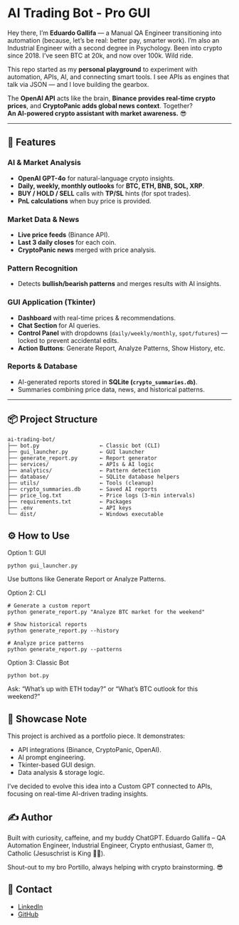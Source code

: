 # **AI Trading Bot - Pro GUI**

Hey there, I’m **Eduardo Gallifa** — a Manual QA Engineer transitioning into automation (because, let’s be real: better pay, smarter work). I’m also an Industrial Engineer with a second degree in Psychology. Been into crypto since 2018. I’ve seen BTC at 20k, and now over 100k. Wild ride.

This repo started as my **personal playground** to experiment with automation, APIs, AI, and connecting smart tools. I see APIs as engines that talk via JSON — and I love building the gearbox.

The **OpenAI API** acts like the brain, **Binance provides real-time crypto prices**, and **CryptoPanic adds global news context**. Together?  
**An AI-powered crypto assistant with market awareness.** 😎

---

## **💬 Features**

### **AI & Market Analysis**
- **OpenAI GPT-4o** for natural-language crypto insights.  
- **Daily, weekly, monthly outlooks** for **BTC, ETH, BNB, SOL, XRP**.  
- **BUY / HOLD / SELL** calls with **TP/SL** hints (for spot trades).  
- **PnL calculations** when buy price is provided.

### **Market Data & News**
- **Live price feeds** (Binance API).  
- **Last 3 daily closes** for each coin.  
- **CryptoPanic news** merged with price analysis.

### **Pattern Recognition**
- Detects **bullish/bearish patterns** and merges results with AI insights.

### **GUI Application (Tkinter)**
- **Dashboard** with real-time prices & recommendations.  
- **Chat Section** for AI queries.  
- **Control Panel** with dropdowns (`daily/weekly/monthly`, `spot/futures`) — locked to prevent accidental edits.  
- **Action Buttons**: Generate Report, Analyze Patterns, Show History, etc.

### **Reports & Database**
- AI-generated reports stored in **SQLite (`crypto_summaries.db`)**.  
- Summaries combining price data, news, and historical patterns.

---

## 📦 **Project Structure**

```plaintext
ai-trading-bot/
├── bot.py                   ← Classic bot (CLI)
├── gui_launcher.py          ← GUI launcher
├── generate_report.py       ← Report generator
├── services/                ← APIs & AI logic
├── analytics/               ← Pattern detection
├── database/                ← SQLite database helpers
├── utils/                   ← Tools (cleanup)
├── crypto_summaries.db      ← Saved AI reports
├── price_log.txt            ← Price logs (3-min intervals)
├── requirements.txt         ← Packages
├── .env                     ← API keys
└── dist/                    ← Windows executable
```

## ⚙️ How to Use
Option 1: GUI
```plaintext
python gui_launcher.py
```
Use buttons like Generate Report or Analyze Patterns.

Option 2: CLI
```plaintext
# Generate a custom report
python generate_report.py "Analyze BTC market for the weekend"

# Show historical reports
python generate_report.py --history

# Analyze price patterns
python generate_report.py --patterns
```

Option 3: Classic Bot
```plaintext
python bot.py
```
Ask:
“What’s up with ETH today?” or
“What’s BTC outlook for this weekend?”

## 🧠 Showcase Note
This project is archived as a portfolio piece.
It demonstrates:

- API integrations (Binance, CryptoPanic, OpenAI).
- AI prompt engineering.
- Tkinter-based GUI design.
- Data analysis & storage logic.

I’ve decided to evolve this idea into a Custom GPT connected to APIs,
focusing on real-time AI-driven trading insights.

## ✍️ Author
Built with curiosity, caffeine, and my buddy ChatGPT.
Eduardo Gallifa – QA Automation Engineer, Industrial Engineer, Crypto enthusiast, Gamer 🤓, Catholic (Jesuschrist is King 🗿👑).

Shout-out to my bro Portillo, always helping with crypto brainstorming. 😎

## 📨 Contact
- [LinkedIn](https://www.linkedin.com/in/eduardogallifaochoa)
- [GitHub](https://github.com/eduardogallifaochoa)
